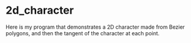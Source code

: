 # 2d_character
Here is my program that demonstrates a 2D character made from Bezier polygons, and then the tangent of the character at each point.
